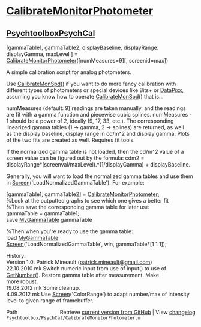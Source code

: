 # [CalibrateMonitorPhotometer](CalibrateMonitorPhotometer)
## [Psychtoolbox](Psychtoolbox)[PsychCal](PsychCal)

[gammaTable1, gammaTable2, displayBaseline, displayRange. displayGamma, maxLevel ] = [CalibrateMonitorPhotometer](CalibrateMonitorPhotometer)([numMeasures=9][, screenid=max])  
  
A simple calibration script for analog photometers.  
  
Use [CalibrateMonSpd](CalibrateMonSpd)() if you want to do more fancy calibration with  
different types of photometers or special devices like Bits+ or [DataPixx](DataPixx),  
assuming you know how to operate [CalibrateMonSpd](CalibrateMonSpd)() that is...  
  
numMeasures (default: 9) readings are taken manually, and the readings  
are fit with a gamma function and piecewise cubic splines. numMeasures -  
1 should be a power of 2, ideally (9, 17, 33, etc.). The corresponding  
linearized gamma tables (1 -\> gamma, 2 -\> splines) are returned, as well  
as the display baseline, display range in cd/m^2 and display gamma. Plots  
of the two fits are created as well. Requires fit tools.  
  
If the normalized gamma table is not loaded, then the cd/m^2 value of a  
screen value can be figured out by the formula: cdm2 =  
displayRange\*(screenval/maxLevel).^(1/displayGamma) + displayBaseline.  
  
Generally, you will want to load the normalized gamma tables and use them  
in [Screen](Screen)('LoadNormalizedGammaTable'). For example:  
  
[gammaTable1, gammaTable2] = [CalibrateMonitorPhotometer](CalibrateMonitorPhotometer);  
%Look at the outputted graphs to see which one gives a better fit  
%Then save the corresponding gamma table for later use  
gammaTable = gammaTable1;  
save [MyGammaTable](MyGammaTable) gammaTable  
  
%Then when you're ready to use the gamma table:  
load [MyGammaTable](MyGammaTable)  
[Screen](Screen)('LoadNormalizedGammaTable', win, gammaTable\*[1 1 1]);  
  
  
History:  
Version 1.0: Patrick Mineault (patrick.mineault@gmail.com)  
22.10.2010 mk Switch numeric input from use of input() to use of  
              [GetNumber](GetNumber)(). Restore gamma table after measurement. Make  
              more robust.  
19.08.2012 mk Some cleanup.  
 4.09.2012 mk Use [Screen](Screen)('ColorRange') to adapt number/max of intensity  
              level to given range of framebuffer.  




<div class="code_header" style="text-align:right;">
  <span style="float:left;">Path&nbsp;&nbsp;</span> <span class="counter">Retrieve <a href=
  "https://raw.github.com/Psychtoolbox-3/Psychtoolbox-3/beta/Psychtoolbox/PsychCal/CalibrateMonitorPhotometer.m">current version from GitHub</a> | View <a href=
  "https://github.com/Psychtoolbox-3/Psychtoolbox-3/commits/beta/Psychtoolbox/PsychCal/CalibrateMonitorPhotometer.m">changelog</a></span>
</div>
<div class="code">
  <code>Psychtoolbox/PsychCal/CalibrateMonitorPhotometer.m</code>
</div>

